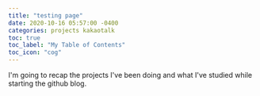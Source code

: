 ```yaml
---
title: "testing page"
date: 2020-10-16 05:57:00 -0400
categories: projects kakaotalk
toc: true
toc_label: "My Table of Contents"
toc_icon: "cog"
---
```

I'm going to recap the projects I've been doing and what I've studied while starting the github blog.
